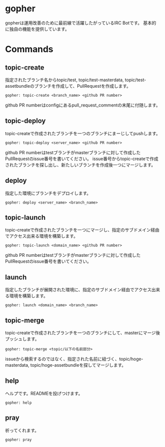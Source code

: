# gopher
gopherは運用改善のために最前線で活躍したがっているIRC Botです。
基本的に独自の機能を提供しています。

# Commands
## topic-create
指定されたブランチ名からtopic/test, topic/test-masterdata, topic/test-assetbundleのブランチを作成して、PullRequestを作成します。
```shell
gopher: topic-create <branch_name> <github PR number>
```
github PR numberはconfigにあるpull_request_commentの末尾に付随します。

## topic-deploy
topic-createで作成されたブランチを一つのブランチにまーじしてpushします。
```shell
gopher: topic-deploy <server_name> <github PR number>
```
github PR numberはtestブランチがmasterブランチに対して作成したPullRequestのissue番号を書いてください。
issue番号からtopic-createで作成されたブランチを探し出し、新たしいブランチを作成後一つにマージします。

## deploy
指定した環境にブランチをデプロイします。
```shell
gopher: deploy <server_name> <branch_name>
```

## topic-launch
topic-createで作成されたブランチを一つにマージし、指定のサブドメイン経由でアクセス出来る環境を構築します。
```shell
gopher: topic-launch <domain_name> <github PR number>
```
github PR numberはtestブランチがmasterブランチに対して作成したPullRequestのissue番号を書いてください。

## launch
指定したブランチが展開された環境に、指定のサブドメイン経由でアクセス出来る環境を構築します。
```shell
gopher: launch <domain_name> <branch_name>
```

## topic-merge
topic-createで作成されたブランチを一つのブランチにして、masterにマージ後プッシュします。
```shell
gopher: topic-merge <topic/以下の名前部分>
```
issueから検索するのではなく、指定された名前に紐づく、topic/hoge-masterdata, topic/hoge-assetbundleを探してマージします。

## help
ヘルプです。READMEを投げつけます。
```shell
gopher: help
```

## pray
祈ってくれます。
```shell
gopher: pray
```
